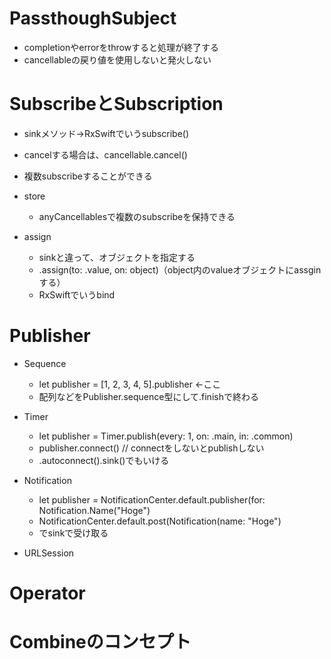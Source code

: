 # PassthoughSubject
- completionやerrorをthrowすると処理が終了する
- cancellableの戻り値を使用しないと発火しない

# SubscribeとSubscription
- sinkメソッド→RxSwiftでいうsubscribe()
- cancelする場合は、cancellable.cancel()
- 複数subscribeすることができる

- store
	- anyCancellablesで複数のsubscribeを保持できる
	
- assign
	- sinkと違って、オブジェクトを指定する
	- .assign(to: \.value, on: object)（object内のvalueオブジェクトにassginする）
	- RxSwiftでいうbind
	
# Publisher
- Sequence
	- let publisher = [1, 2, 3, 4, 5].publisher ←ここ
	- 配列などをPublisher.sequence型にして.finishで終わる
	
- Timer
	- let publisher = Timer.publish(every: 1, on: .main, in: .common)
	- publisher.connect() // connectをしないとpublishしない
	- .autoconnect().sink()でもいける
	
- Notification
	- let publisher = NotificationCenter.default.publisher(for: Notification.Name("Hoge")
	- NotificationCenter.default.post(Notification(name: "Hoge")
	- でsinkで受け取る
	
- URLSession
	
# Operator

# Combineのコンセプト
